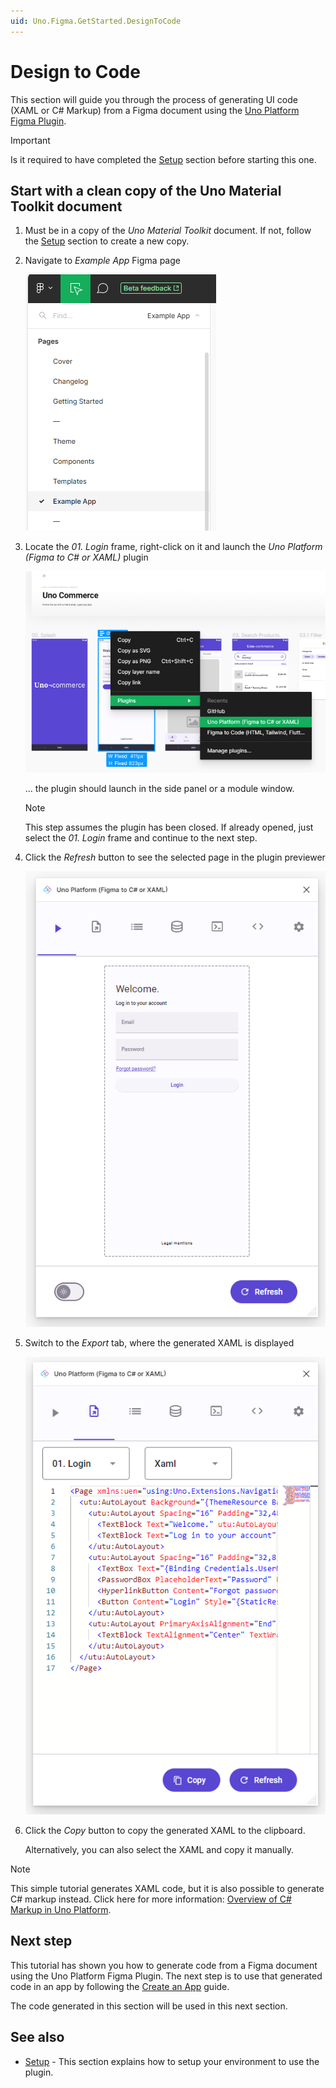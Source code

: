 ```yaml
---
uid: Uno.Figma.GetStarted.DesignToCode
---
```


# Design to Code

This section will guide you through the process of generating UI code (XAML or C# Markup) from a Figma document using the [Uno Platform Figma Plugin](https://aka.platform.uno/uno-figma-plugin).

> [!IMPORTANT]
> Is it required to have completed the [Setup](setup.md) section before starting this one.

## Start with a clean copy of the Uno Material Toolkit document

1. Must be in a copy of the _Uno Material Toolkit_ document. If not, follow the [Setup](setup.md) section to create a new copy.
2. Navigate to _Example App_ Figma page

   ![Navigate to Example App page](assets/navigate-example-app-page.png)
3. Locate the _01. Login_ frame, right-click on it and launch the _Uno Platform (Figma to C# or XAML)_ plugin

   ![Launching the plugin by right-clicking on a frame](assets/launch-plugin-right-click.png)

   ... the plugin should launch in the side panel or a module window.
   > [!NOTE]
   > This step assumes the plugin has been closed. If already opened, just select the _01. Login_ frame and continue to the next step.

4. Click the _Refresh_ button to see the selected page in the plugin previewer

   ![Previewing the Login page in the plugin](assets/plugin-render-login.png)
5. Switch to the _Export_ tab, where the generated XAML is displayed

   ![Switching to the Export tab](assets/export-xaml-tab.png)
6. Click the _Copy_ button to copy the generated XAML to the clipboard.

   Alternatively, you can also select the XAML and copy it manually.

> [!NOTE]
> This simple tutorial generates XAML code, but it is also possible to generate C# markup instead.
> Click here for more information: [Overview of C# Markup in Uno Platform](xref:Uno.Extensions.Markup.Overview).

## Next step

This tutorial has shown you how to generate code from a Figma document using the Uno Platform Figma Plugin. The next step is to use that generated code in an app by following the [Create an App](create-an-app.md) guide.

The code generated in this section will be used in this next section.

## See also

<!--* [How it works](xref:Uno.Figma.Overview.HowItWorks) - This section explains how the plugin extracts the information from the Figma file and how this information is used to generate the code.-->
* [Setup](setup.md) - This section explains how to setup your environment to use the plugin.
